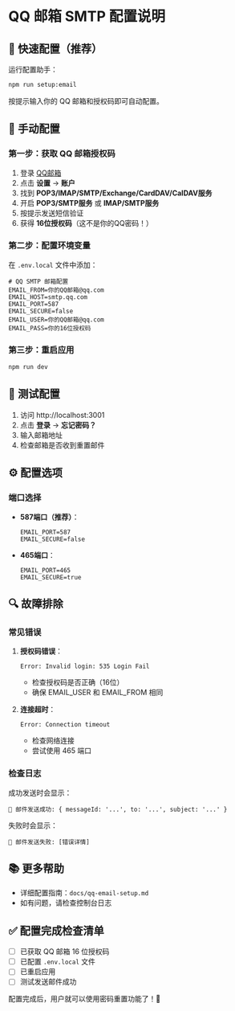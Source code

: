 # QQ 邮箱 SMTP 配置说明

## 🚀 **快速配置（推荐）**

运行配置助手：
```bash
npm run setup:email
```

按提示输入你的 QQ 邮箱和授权码即可自动配置。

## 📝 **手动配置**

### **第一步：获取 QQ 邮箱授权码**

1. 登录 [QQ邮箱](https://mail.qq.com)
2. 点击 **设置** → **账户**
3. 找到 **POP3/IMAP/SMTP/Exchange/CardDAV/CalDAV服务**
4. 开启 **POP3/SMTP服务** 或 **IMAP/SMTP服务**
5. 按提示发送短信验证
6. 获得 **16位授权码**（这不是你的QQ密码！）

### **第二步：配置环境变量**

在 `.env.local` 文件中添加：

```env
# QQ SMTP 邮箱配置
EMAIL_FROM=你的QQ邮箱@qq.com
EMAIL_HOST=smtp.qq.com
EMAIL_PORT=587
EMAIL_SECURE=false
EMAIL_USER=你的QQ邮箱@qq.com
EMAIL_PASS=你的16位授权码
```

### **第三步：重启应用**

```bash
npm run dev
```

## 🧪 **测试配置**

1. 访问 http://localhost:3001
2. 点击 **登录** → **忘记密码？**
3. 输入邮箱地址
4. 检查邮箱是否收到重置邮件

## ⚙️ **配置选项**

### **端口选择**

- **587端口（推荐）**：
  ```env
  EMAIL_PORT=587
  EMAIL_SECURE=false
  ```

- **465端口**：
  ```env
  EMAIL_PORT=465
  EMAIL_SECURE=true
  ```

## 🔍 **故障排除**

### **常见错误**

1. **授权码错误**：
   ```
   Error: Invalid login: 535 Login Fail
   ```
   - 检查授权码是否正确（16位）
   - 确保 EMAIL_USER 和 EMAIL_FROM 相同

2. **连接超时**：
   ```
   Error: Connection timeout
   ```
   - 检查网络连接
   - 尝试使用 465 端口

### **检查日志**

成功发送时会显示：
```
📧 邮件发送成功: { messageId: '...', to: '...', subject: '...' }
```

失败时会显示：
```
📧 邮件发送失败: [错误详情]
```

## 📚 **更多帮助**

- 详细配置指南：`docs/qq-email-setup.md`
- 如有问题，请检查控制台日志

## ✅ **配置完成检查清单**

- [ ] 已获取 QQ 邮箱 16 位授权码
- [ ] 已配置 `.env.local` 文件
- [ ] 已重启应用
- [ ] 测试发送邮件成功

配置完成后，用户就可以使用密码重置功能了！🎉
